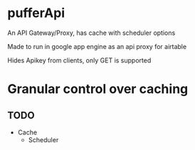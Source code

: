 # pufferApi
An API Gateway/Proxy, has cache with scheduler options

Made to run in google app engine as an api proxy for airtable

Hides Apikey from clients, only GET is supported

# Granular control over caching

## TODO
- Cache
  - Scheduler
